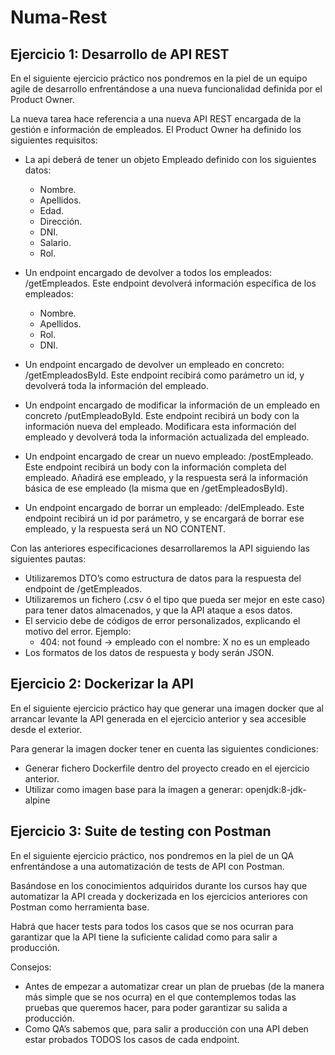 # Numa-Rest

## Ejercicio 1: Desarrollo de API REST

En el siguiente ejercicio práctico nos pondremos en la piel de un equipo agile de desarrollo enfrentándose a una nueva
funcionalidad definida por el Product Owner.

La nueva tarea hace referencia a una nueva API REST encargada de la gestión e información de empleados. El Product Owner
ha definido los siguientes requisitos:

* La api deberá de tener un objeto Empleado definido con los siguientes datos:
    - Nombre.
    - Apellidos.
    - Edad.
    - Dirección.
    - DNI.
    - Salario.
    - Rol.

* Un endpoint encargado de devolver a todos los empleados: /getEmpleados. Este endpoint devolverá información específica
  de los empleados:
    - Nombre.
    - Apellidos.
    - Rol.
    - DNI.

* Un endpoint encargado de devolver un empleado en concreto: /getEmpleadosById. Este endpoint recibirá como parámetro un
  id, y devolverá toda la información del empleado.
* Un endpoint encargado de modificar la información de un empleado en concreto /putEmpleadoById. Este endpoint recibirá
  un body con la información nueva del empleado. Modificara esta información del empleado y devolverá toda la
  información actualizada del empleado.
* Un endpoint encargado de crear un nuevo empleado: /postEmpleado. Este endpoint recibirá un body con la información
  completa del empleado. Añadirá ese empleado, y la respuesta será la información básica de ese empleado (la misma que
  en /getEmpleadosById).
* Un endpoint encargado de borrar un empleado: /delEmpleado. Este endpoint recibirá un id por parámetro, y se encargará
  de borrar ese empleado, y la respuesta será un NO CONTENT.

Con las anteriores especificaciones desarrollaremos la API siguiendo las siguientes pautas:

* Utilizaremos DTO’s como estructura de datos para la respuesta del endpoint de /getEmpleados.
* Utilizaremos un fichero (.csv ó el tipo que pueda ser mejor en este caso) para tener datos almacenados, y que la API
  ataque a esos datos.
* El servicio debe de códigos de error personalizados, explicando el motivo del error. Ejemplo:
    - 404: not found -> empleado con el nombre: X no es un empleado
* Los formatos de los datos de respuesta y body serán JSON.

## Ejercicio 2: Dockerizar la API

En el siguiente ejercicio práctico hay que generar una imagen docker que al arrancar levante la API generada en el
ejercicio anterior y sea accesible desde el exterior.

Para generar la imagen docker tener en cuenta las siguientes condiciones:

* Generar fichero Dockerfile dentro del proyecto creado en el ejercicio anterior.
* Utilizar como imagen base para la imagen a generar: openjdk:8-jdk-alpine

## Ejercicio 3: Suite de testing con Postman

En el siguiente ejercicio práctico, nos pondremos en la piel de un QA enfrentándose a una automatización de tests de API
con Postman.

Basándose en los conocimientos adquiridos durante los cursos hay que automatizar la API creada y dockerizada en los
ejercicios anteriores con Postman como herramienta base.

Habrá que hacer tests para todos los casos que se nos ocurran para garantizar que la API tiene la suficiente calidad
como para salir a producción.

Consejos:

* Antes de empezar a automatizar crear un plan de pruebas (de la manera más simple que se nos ocurra) en el que
  contemplemos todas las pruebas que queremos hacer, para poder garantizar su salida a producción.
* Como QA’s sabemos que, para salir a producción con una API deben estar probados TODOS los casos de cada endpoint.


